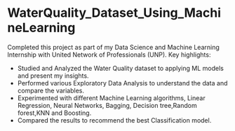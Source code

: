 # WaterQuality_Dataset_Using_MachineLearning
Completed this project as part of my Data Science and Machine Learning Internship with United Network of Professionals (UNP). Key highlights:
- Studied and Analyzed the Water Quality dataset to applying ML models and present my insights. 
- Performed various Exploratory Data Analysis to understand the data and compare the variables.
- Experimented with different Machine Learning algorithms, Linear Regression, Neural Networks, Bagging, Decision tree,Random forest,KNN and Boosting.
- Compared the results to recommend the best Classification model.
